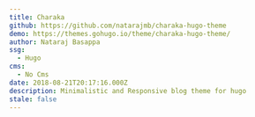```yaml
---
title: Charaka
github: https://github.com/natarajmb/charaka-hugo-theme
demo: https://themes.gohugo.io/theme/charaka-hugo-theme/
author: Nataraj Basappa
ssg:
  - Hugo
cms:
  - No Cms
date: 2018-08-21T20:17:16.000Z
description: Minimalistic and Responsive blog theme for hugo
stale: false
---
```

